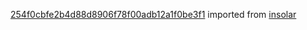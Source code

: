 [254f0cbfe2b4d88d8906f78f00adb12a1f0be3f1](https://github.com/insolar/insolar/commit/254f0cbfe2b4d88d8906f78f00adb12a1f0be3f1) imported from [insolar](https://github.com/insolar/insolar)
